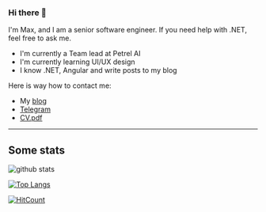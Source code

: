 ### Hi there 👋

I'm Max, and I am a senior software engineer. If you need help with .NET, feel free to ask me.

- I'm currently a Team lead at Petrel AI
- I'm currently learning UI/UX design
- I know .NET, Angular and write posts to my blog

Here is way how to contact me:

- My [blog](https://maximgorbatyuk.github.io/blog/)
- [Telegram](https://t.me/maximgorbatyuk)
- [CV.pdf](https://maximgorbatyuk.github.io/pdf/Maxim_gorbatyuk_CV.pdf)

---

## Some stats

![github stats](https://github-readme-stats.vercel.app/api?username=maximgorbatyuk&show_icons=true)

[![Top Langs](https://github-readme-stats.vercel.app/api/top-langs/?username=maximgorbatyuk)](https://github.com/maximgorbatyuk/)

[![HitCount](http://hits.dwyl.com/maximgorbatyuk/maximgorbatyuk.svg)](http://hits.dwyl.com/maximgorbatyuk/maximgorbatyuk)
